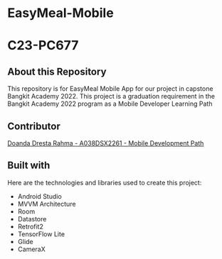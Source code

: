 # EasyMeal-Mobile
# C23-PC677

## About this Repository
This repository is for EasyMeal Mobile App for our project in capstone Bangkit Academy 2022. This project is a graduation requirement in the Bangkit Academy 2022 program as a Mobile Developer Learning Path

## Contributor
[Doanda Dresta Rahma - A038DSX2261 - Mobile Development Path](github.com/doandadr)

## Built with
Here are the technologies and libraries used to create this project:
- Android Studio
- MVVM Architecture
- Room 
- Datastore
- Retrofit2
- TensorFlow Lite
- Glide
- CameraX





